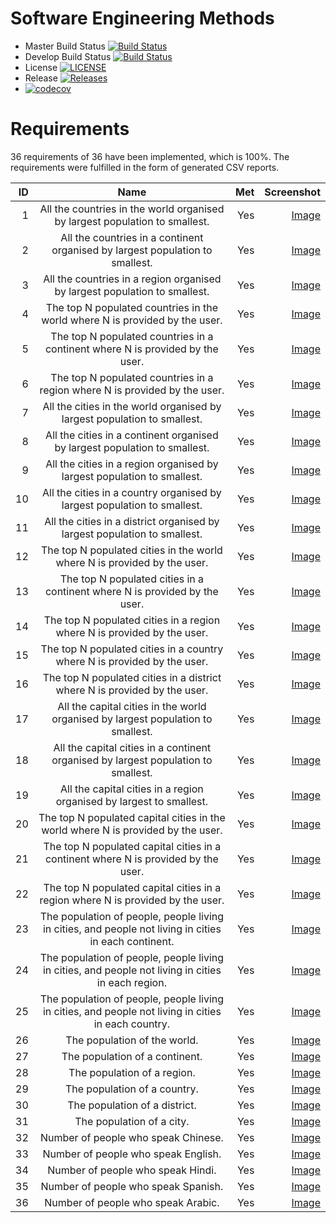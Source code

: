 # Software Engineering Methods

- Master Build Status [![Build Status](https://www.travis-ci.com/ufukozsoy/sem.svg?branch=master)](https://travis-ci.org/ufukozsoy/sem)
- Develop Build Status [![Build Status](https://www.travis-ci.com/ufukozsoy/sem.svg?branch=develop)](https://travis-ci.org/ufukozsoy/sem)
- License [![LICENSE](https://img.shields.io/github/license/ufukozsoy/sem.svg?style=flat-square)](https://github.com/ufukozsoy/sem/blob/master/LICENSE)
- Release [![Releases](https://img.shields.io/github/release/ufukozsoy/sem/all.svg?style=flat-square)](https://github.com/ufukozsoy/sem/releases)
- [![codecov](https://codecov.io/gh/ufukozsoy/sem/branch/integrationtest/graph/badge.svg?token=E43G0LZGJA)](https://codecov.io/gh/ufukozsoy/sem)

# Requirements

36 requirements of 36 have been implemented, which is 100%.
The requirements were fulfilled in the form of generated CSV reports.

| ID  | Name           | Met  | Screenshot  |
| ---:|:-------------------------------------------------------------------------------------------------------:| ---:|-----------------------------:|
| 1   | All the countries in the world organised by largest population to smallest.                             | Yes | [Image](/screenshots/1.jpg)  |
| 2   | All the countries in a continent organised by largest population to smallest.                           | Yes | [Image](/screenshots/2.jpg)  |
| 3   | All the countries in a region organised by largest population to smallest.                              | Yes | [Image](/screenshots/3.jpg)  |
| 4   | The top N populated countries in the world where N is provided by the user.                             | Yes | [Image](/screenshots/4.jpg)  |
| 5   | The top N populated countries in a continent where N is provided by the user.                           | Yes | [Image](/screenshots/5.jpg)  |
| 6   | The top N populated countries in a region where N is provided by the user.                              | Yes | [Image](/screenshots/6.jpg)  |
| 7   | All the cities in the world organised by largest population to smallest.                                | Yes | [Image](/screenshots/7.jpg)  |
| 8   | All the cities in a continent organised by largest population to smallest.                              | Yes | [Image](/screenshots/8.jpg)  |
| 9   | All the cities in a region organised by largest population to smallest.                                 | Yes | [Image](/screenshots/9.jpg)  |
| 10  | All the cities in a country organised by largest population to smallest.                                | Yes | [Image](/screenshots/10.jpg) |
| 11  | All the cities in a district organised by largest population to smallest.                               | Yes | [Image](/screenshots/11.jpg) |
| 12  | The top N populated cities in the world where N is provided by the user.                                | Yes | [Image](/screenshots/12.jpg) |
| 13  | The top N populated cities in a continent where N is provided by the user.                              | Yes | [Image](/screenshots/13.jpg) |
| 14  | The top N populated cities in a region where N is provided by the user.                                 | Yes | [Image](/screenshots/14.jpg) |
| 15  | The top N populated cities in a country where N is provided by the user.                                | Yes | [Image](/screenshots/15.jpg) |
| 16  | The top N populated cities in a district where N is provided by the user.                               | Yes | [Image](/screenshots/16.jpg) |
| 17  | All the capital cities in the world organised by largest population to smallest.                        | Yes | [Image](/screenshots/17.jpg) |
| 18  | All the capital cities in a continent organised by largest population to smallest.                      | Yes | [Image](/screenshots/18.jpg) |
| 19  | All the capital cities in a region organised by largest to smallest.                                    | Yes | [Image](/screenshots/19.jpg) |
| 20  | The top N populated capital cities in the world where N is provided by the user.                        | Yes | [Image](/screenshots/20.jpg) |
| 21  | The top N populated capital cities in a continent where N is provided by the user.                      | Yes | [Image](/screenshots/21.jpg) |
| 22  | The top N populated capital cities in a region where N is provided by the user.                         | Yes | [Image](/screenshots/22.jpg) |
| 23  | The population of people, people living in cities, and people not living in cities in each continent.   | Yes | [Image](/screenshots/23.jpg) |
| 24  | The population of people, people living in cities, and people not living in cities in each region.      | Yes | [Image](/screenshots/24.jpg) |
| 25  | The population of people, people living in cities, and people not living in cities in each country.     | Yes | [Image](/screenshots/25.jpg) |
| 26  | The population of the world.                                                                            | Yes | [Image](/screenshots/26.jpg) |
| 27  | The population of a continent.                                                                          | Yes | [Image](/screenshots/27.jpg) |
| 28  | The population of a region.                                                                             | Yes | [Image](/screenshots/28.jpg) |
| 29  | The population of a country.                                                                            | Yes | [Image](/screenshots/29.jpg) |
| 30  | The population of a district.                                                                           | Yes | [Image](/screenshots/30.jpg) |
| 31  | The population of a city.                                                                               | Yes | [Image](/screenshots/31.jpg) |
| 32  | Number of people who speak Chinese.                                                                     | Yes | [Image](/screenshots/32.jpg) |
| 33  | Number of people who speak English.                                                                     | Yes | [Image](/screenshots/33.jpg) |
| 34  | Number of people who speak Hindi.                                                                       | Yes | [Image](/screenshots/34.jpg) |
| 35  | Number of people who speak Spanish.                                                                     | Yes | [Image](/screenshots/35.jpg) |
| 36  | Number of people who speak Arabic.                                                                      | Yes | [Image](/screenshots/36.jpg) |